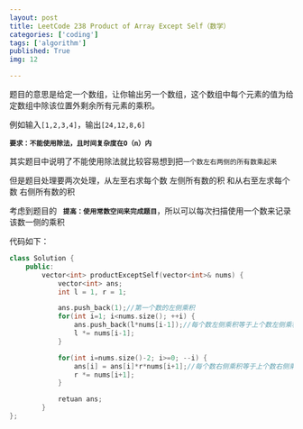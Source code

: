 ```yaml
---
layout: post
title: LeetCode 238 Product of Array Except Self（数学）
categories: ['coding']
tags: ['algorithm']
published: True
img: 12

---
```


题目的意思是给定一个数组，让你输出另一个数组，这个数组中每个元素的值为给定数组中除该位置外剩余所有元素的乘积。

例如输入`[1,2,3,4]`，输出`[24,12,8,6]`

**`要求：不能使用除法，且时间复杂度在O（n）内`**

其实题目中说明了不能使用除法就比较容易想到把`一个数左右两侧的所有数乘起来`

但是题目处理要两次处理，从左至右求每个数  左侧所有数的积  和从右至左求每个数  右侧所有数的积

考虑到题目的  	**` 提高：使用常数空间来完成题目`**，所以可以每次扫描使用一个数来记录该数一侧的乘积

代码如下：

```CPP
class Solution {
	public:
		vector<int> productExceptSelf(vector<int>& nums) {
			vector<int> ans;
			int l = 1, r = 1;

			ans.push_back(1);//第一个数的左侧乘积
			for(int i=1; i<nums.size(); ++i) {
				ans.push_back(l*nums[i-1]);//每个数左侧乘积等于上个数左侧乘积乘以上个数
				l *= nums[i-1];
			}

			for(int i=nums.size()-2; i>=0; --i) {
				ans[i] = ans[i]*r*nums[i+1];//每个数右侧乘积等于上个数右侧乘积乘以上个数
				r *= nums[i+1];
			}

			retuan ans;
		}
};
```
